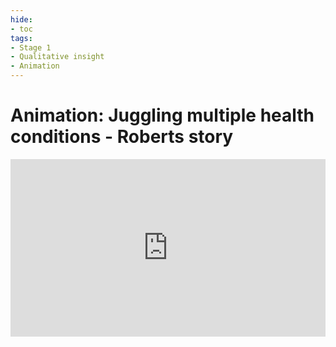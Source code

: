 ```yaml
---
hide:
- toc
tags:
- Stage 1
- Qualitative insight
- Animation
---
```

# Animation: Juggling multiple health conditions - Roberts story

<div>
  <div style="position:relative;padding-top:56.25%;">
    <iframe src="https://www.youtube.com/embed/uJiVUPFFXBw" frameborder="0" allowfullscreen style="position:absolute;top:0;left:0;width:100%;height:100%;"></iframe>
  </div>
</div>


